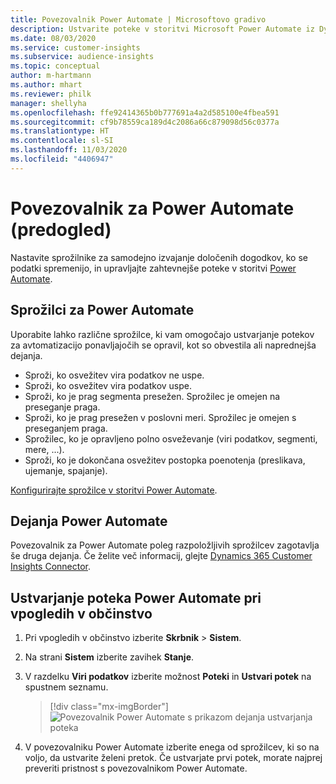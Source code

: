 ```yaml
---
title: Povezovalnik Power Automate | Microsoftovo gradivo
description: Ustvarite poteke v storitvi Microsoft Power Automate iz Dynamics 365 Customer Insights.
ms.date: 08/03/2020
ms.service: customer-insights
ms.subservice: audience-insights
ms.topic: conceptual
author: m-hartmann
ms.author: mhart
ms.reviewer: philk
manager: shellyha
ms.openlocfilehash: ffe92414365b0b777691a4a2d585100e4fbea591
ms.sourcegitcommit: cf9b78559ca189d4c2086a66c879098d56c0377a
ms.translationtype: HT
ms.contentlocale: sl-SI
ms.lasthandoff: 11/03/2020
ms.locfileid: "4406947"
---
```

# <a name="power-automate-connector-preview"></a>Povezovalnik za Power Automate (predogled)

Nastavite sprožilnike za samodejno izvajanje določenih dogodkov, ko se podatki spremenijo, in upravljajte zahtevnejše poteke v storitvi [Power Automate](https://flow.microsoft.com/).

## <a name="power-automate-triggers"></a>Sprožilci za Power Automate

Uporabite lahko različne sprožilce, ki vam omogočajo ustvarjanje potekov za avtomatizacijo ponavljajočih se opravil, kot so obvestila ali naprednejša dejanja. 

- Sproži, ko osvežitev vira podatkov ne uspe. 
- Sproži, ko osvežitev vira podatkov uspe.
- Sproži, ko je prag segmenta presežen. Sprožilec je omejen na preseganje praga.
- Sproži, ko je prag presežen v poslovni meri. Sprožilec je omejen s preseganjem praga.
- Sprožilec, ko je opravljeno polno osveževanje (viri podatkov, segmenti, mere, ...).
- Sproži, ko je dokončana osvežitev postopka poenotenja (preslikava, ujemanje, spajanje).

[Konfigurirajte sprožilce v storitvi Power Automate](https://flow.microsoft.com/connectors/shared_customerinsights/dynamics-365-customer-insights-connector/).

## <a name="power-automate-actions"></a>Dejanja Power Automate
Povezovalnik za Power Automate poleg razpoložljivih sprožilcev zagotavlja še druga dejanja. Če želite več informacij, glejte [Dynamics 365 Customer Insights Connector](https://docs.microsoft.com/connectors/customerinsights/).

## <a name="create-a-power-automate-flow-in-audience-insights"></a>Ustvarjanje poteka Power Automate pri vpogledih v občinstvo

1. Pri vpogledih v občinstvo izberite **Skrbnik** > **Sistem**.

1. Na strani **Sistem** izberite zavihek **Stanje**.

1. V razdelku **Viri podatkov** izberite možnost **Poteki** in **Ustvari potek** na spustnem seznamu.
   > [!div class="mx-imgBorder"]
   > ![Povezovalnik Power Automate s prikazom dejanja ustvarjanja poteka](media/power-automate-connector-create-flow.png "Povezovalnik Power Automate s prikazom dejanja ustvarjanja poteka")

1. V povezovalniku Power Automate izberite enega od sprožilcev, ki so na voljo, da ustvarite želeni pretok. Če ustvarjate prvi potek, morate najprej preveriti pristnost s povezovalnikom Power Automate.

